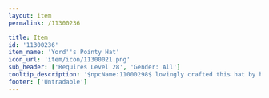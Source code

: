 ```yaml
---
layout: item
permalink: /11300236

title: Item
id: '11300236'
item_name: 'Yord''s Pointy Hat'
icon_url: 'item/icon/11300021.png'
sub_header: ['Requires Level 28', 'Gender: All']
tooltip_description: '$npcName:11000298$ lovingly crafted this hat by hand. It''s one of $npcName:11000298$''s favorite possessions.'
footer: ['Untradable']
---
```

